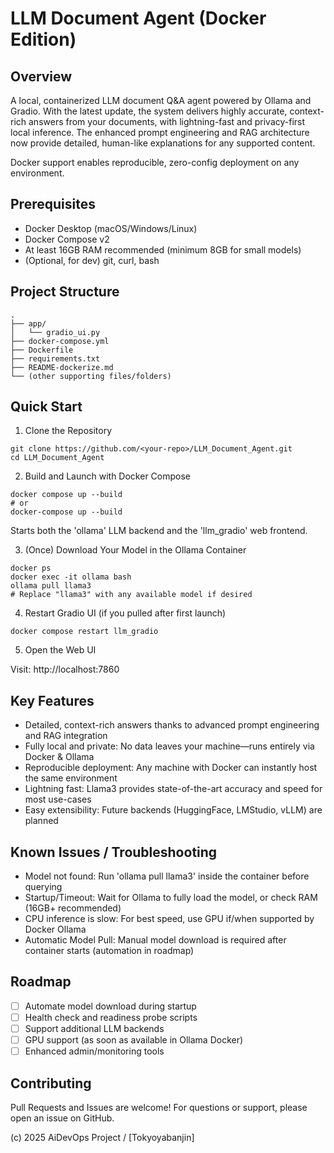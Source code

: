 LLM Document Agent (Docker Edition)
===================================

Overview
--------
A local, containerized LLM document Q&A agent powered by Ollama and Gradio.
With the latest update, the system delivers highly accurate, context-rich answers from your documents, with lightning-fast and privacy-first local inference.
The enhanced prompt engineering and RAG architecture now provide detailed, human-like explanations for any supported content.

Docker support enables reproducible, zero-config deployment on any environment.

Prerequisites
-------------
- Docker Desktop (macOS/Windows/Linux)
- Docker Compose v2
- At least 16GB RAM recommended (minimum 8GB for small models)
- (Optional, for dev) git, curl, bash

Project Structure
-----------------
    .
    ├── app/
    │   └── gradio_ui.py
    ├── docker-compose.yml
    ├── Dockerfile
    ├── requirements.txt
    ├── README-dockerize.md
    └── (other supporting files/folders)

Quick Start
-----------
1. Clone the Repository

````````
git clone https://github.com/<your-repo>/LLM_Document_Agent.git
cd LLM_Document_Agent
````````

2. Build and Launch with Docker Compose
`````````
docker compose up --build
# or
docker-compose up --build
`````````

Starts both the 'ollama' LLM backend and the 'llm_gradio' web frontend.

3. (Once) Download Your Model in the Ollama Container

````````
docker ps
docker exec -it ollama bash
ollama pull llama3
# Replace "llama3" with any available model if desired
````````
4. Restart Gradio UI (if you pulled after first launch)

````````
docker compose restart llm_gradio
````````

5. Open the Web UI

Visit: http://localhost:7860

Key Features
------------
- Detailed, context-rich answers thanks to advanced prompt engineering and RAG integration
- Fully local and private: No data leaves your machine—runs entirely via Docker & Ollama
- Reproducible deployment: Any machine with Docker can instantly host the same environment
- Lightning fast: Llama3 provides state-of-the-art accuracy and speed for most use-cases
- Easy extensibility: Future backends (HuggingFace, LMStudio, vLLM) are planned

Known Issues / Troubleshooting
------------------------------
- Model not found: Run 'ollama pull llama3' inside the container before querying
- Startup/Timeout: Wait for Ollama to fully load the model, or check RAM (16GB+ recommended)
- CPU inference is slow: For best speed, use GPU if/when supported by Docker Ollama
- Automatic Model Pull: Manual model download is required after container starts (automation in roadmap)

Roadmap
-------
- [ ] Automate model download during startup
- [ ] Health check and readiness probe scripts
- [ ] Support additional LLM backends
- [ ] GPU support (as soon as available in Ollama Docker)
- [ ] Enhanced admin/monitoring tools

Contributing
------------
Pull Requests and Issues are welcome!
For questions or support, please open an issue on GitHub.

(c) 2025 AiDevOps Project / [Tokyoyabanjin]